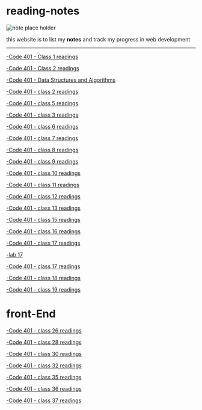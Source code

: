 # reading-notes
![note place holder](https://media.wired.co.uk/photos/606d9e60fd9831b13e447105/master/w_1600%2Cc_limit/notespr.jpg)

this website is to list my **notes** and track my progress in web development

<!-- - ### Code 102 - *Intro to Software Development*
- ### Code 201 - *Foundations of Software Development*
- ### Code 301 - *Intermediate Software Development* -->
<hr>

[-Code 401 - Class 1 readings ](./class1Reading/README.md)

[-Code 401 - Class 2 readings ](./class2Reading/README.md)

[-Code 401 - Data Structures and Algorithms ](./DataStructuresAndAlgorithms/README.md)

[-Code 401 - class 2 readings ](./class2Reading/READMEe.md)


[-Code 401 - class 5 readings ](./linked%20lists/READMEE%3Emd)

[-Code 401 - class 3 readings ](.//nosql%20vs%20sql/README.md)

[-Code 401 - class 6 readings ](./calss6-authintication%20and%20authorization/README.md)

[-Code 401 - class 7 readings ](./class7/README.md)

[-Code 401 - class 8 readings ](./class8-RBAC/README.md)

[-Code 401 - class 9 readings ](./class9-authintication-and-auhorization/README.md)

[-Code 401 - class 10 readings ](./class10-Stack_queue/README.md)

[-Code 401 - class 11 readings ](./class11-events/README.md)

[-Code 401 - class 12 readings ](./class12-webSockets/README.md)

[-Code 401 - class 13 readings ](./class13-socketIo/README.md)

[-Code 401 - class 15 readings ](./class15-trees/README.md)

[-Code 401 - class 16 readings ](./class-16-aws/README.md)

[-Code 401 - class 17 readings ](./class17/README.md)


[-lab 17 ](./lab17/README.md)


[-Code 401 - class 17 readings ](./class18-AWS-Events/README)

[-Code 401 - class 18 readings ](./class18-AWS-Events/README)

[-Code 401 - class 19 readings ](./class19-AWS:%20API,%20Dynamo%20and%20Lambda/README.md)

# front-End

[-Code 401 - class 26 readings ](./class-26-Component%20Based%20UI/README.md)



[-Code 401 - class 28 readings ](./class-26-Component%20Based%20UI/README.md)


[-Code 401 - class 30 readings ](./class-26-Component%20Based%20UI/README.md)


[-Code 401 - class 32 readings ](./class31-useContextAndUseReducer/README.md)

[-Code 401 - class 35 readings ](./class35-graphs/README.md)



[-Code 401 - class 36 readings ](./class36-redux/README.md)

[-Code 401 - class 37 readings ](./class37-redux2/README.md)

